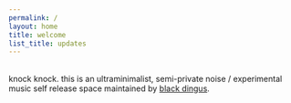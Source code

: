 ```yaml
---
permalink: /
layout: home
title: welcome
list_title: updates
---
```


<br>knock knock. this is an ultraminimalist, semi-private noise / experimental music self release space maintained by [black dingus][people].

[people]: /people